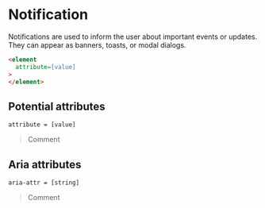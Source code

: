 # Notification

Notifications are used to inform the user about important events or updates. They can appear as banners, toasts, or modal dialogs.

```html
<element
  attribute=[value]
> 
</element>
```

## Potential attributes

`attribute = [value]`

> Comment

## Aria attributes

`aria-attr = [string]`

> Comment